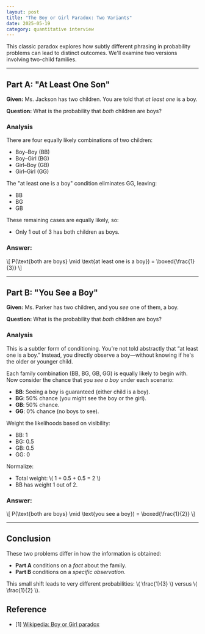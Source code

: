 ```yaml
---
layout: post
title: "The Boy or Girl Paradox: Two Variants"
date: 2025-05-19
category: quantitative interview
---
```


This classic paradox explores how subtly different phrasing in probability problems can lead to distinct outcomes. We'll examine two versions involving two-child families.

---

## Part A: "At Least One Son"

**Given:** Ms. Jackson has two children. You are told that *at least one* is a boy.

**Question:** What is the probability that *both* children are boys?

### Analysis

There are four equally likely combinations of two children:

- Boy–Boy (BB)
- Boy–Girl (BG)
- Girl–Boy (GB)
- Girl–Girl (GG)

The "at least one is a boy" condition eliminates GG, leaving:

- BB
- BG
- GB

These remaining cases are equally likely, so:

- Only 1 out of 3 has both children as boys.

### Answer:

\\[
P(\text{both are boys} \mid \text{at least one is a boy}) = \boxed{\frac{1}{3}}
\\]

---

## Part B: "You See a Boy"

**Given:** Ms. Parker has two children, and you *see* one of them, a boy.

**Question:** What is the probability that *both* children are boys?

### Analysis

This is a subtler form of conditioning. You’re not told abstractly that “at least one is a boy.” Instead, you directly observe a boy—without knowing if he's the older or younger child.

Each family combination (BB, BG, GB, GG) is equally likely to begin with. Now consider the chance that you *see a boy* under each scenario:

- **BB**: Seeing a boy is guaranteed (either child is a boy).
- **BG**: 50% chance (you might see the boy or the girl).
- **GB**: 50% chance.
- **GG**: 0% chance (no boys to see).

Weight the likelihoods based on visibility:

- BB: 1
- BG: 0.5
- GB: 0.5
- GG: 0

Normalize:

- Total weight: \\( 1 + 0.5 + 0.5 = 2 \\)
- BB has weight 1 out of 2.

### Answer:

\\[
P(\text{both are boys} \mid \text{you see a boy}) = \boxed{\frac{1}{2}}
\\]

---

## Conclusion

These two problems differ in how the information is obtained:

- **Part A** conditions on a *fact* about the family.
- **Part B** conditions on a *specific observation*.

This small shift leads to very different probabilities: \\( \frac{1}{3} \\) versus \\( \frac{1}{2} \\).

## Reference

* [1] [Wikipedia: Boy or Girl paradox](https://en.wikipedia.org/wiki/Boy_or_girl_paradox)

